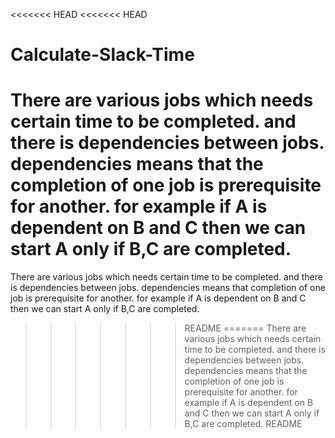 <<<<<<< HEAD
<<<<<<< HEAD
# Calculate-Slack-Time
There are various jobs which needs certain time to be completed. and there is dependencies between jobs.
dependencies means that the completion of one job is prerequisite for another.
for example if A is dependent on B and C then we can start A only if B,C are completed.
=======
There are various jobs which needs certain time to be completed. and there is dependencies between jobs. dependencies means that completion of one job is prerequisite for another. for example if A is dependent on B and C then we can start A only if B,C are completed.
>>>>>>> README
=======
There are various jobs which needs certain time to be completed. and there is dependencies between jobs. dependencies means that the completion of one job is prerequisite for another. for example if A is dependent on B and C then we can start A only if B,C are completed.
>>>>>>> README

